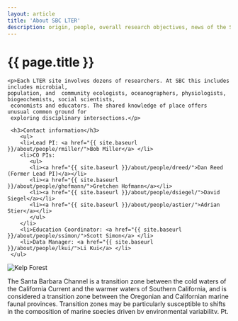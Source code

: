 ```yaml
---
layout: article
title: 'About SBC LTER'
description: origin, people, overall research objectives, news of the Santa Barbara Coastal LTER.
---
```


<div id="main-container">
<div class="container-fluid">
        

 
 <div class="row mt-4">
    <div class="col-md">
     <h1>{{ page.title }}</h1>
        
    <p>Each LTER site involves dozens of researchers. At SBC this includes includes microbial, 
    population, and  community ecologists, oceanographers, physiologists, biogeochemists, social scientists,
     economists and educators. The shared knowledge of place offers unusual common ground for
     exploring disciplinary intersections.</p>

     <h3>Contact information</h3>
        <ul>
        <li>Lead PI: <a href="{{ site.baseurl }}/about/people/rmiller/">Bob Miller</a> </li>
        <li>CO PIs:      
           <ul>
           <li><a href="{{ site.baseurl }}/about/people/dreed/">Dan Reed (Former Lead PI)</a></li>
           <li><a href="{{ site.baseurl }}/about/people/ghofmann/">Gretchen Hofmann</a></li>
           <li><a href="{{ site.baseurl }}/about/people/dsiegel/">David Siegel</a></li>
           <li><a href="{{ site.baseurl }}/about/people/astier/">Adrian Stier</a></li>
           </ul>
        </li>
        <li>Education Coordinator: <a href="{{ site.baseurl }}/about/people/ssimon/">Scott Simon</a> </li>
        <li>Data Manager: <a href="{{ site.baseurl }}/about/people/lkui/">Li Kui</a> </li>
     </ul>

   <img class="img-thumbnail img-responsive img-center" src="/assets/img/kelp_forest.jpg"  alt="Kelp Forest" />


<p>The Santa Barbara Channel is a transition zone between the cold waters of the California Current 
and the warmer waters of Southern California, and is considered a transition zone between the Oregonian and 
Californian marine faunal provinces. Transition zones may be particularly susceptible to shifts in the composition 
of marine species driven by environmental variability. Pt. Conception (34.448 N, 120.471 W), at the western boundary
of the Channel, is a major biogeographic and coastal oceanic boundary that strongly influences the 
physical and biological dynamics of the marine ecosystems within the Channel.  </p>

<p>The mix of biogeographic provinces, warm and cool oceanic regimes and nearshore and offshore waters 
in the Santa Barbara Channel region results in a remarkably high biodiversity of marine organisms 
including marine mammals, seabirds, fish, invertebrates, plankton and algae. For example, at least 
27 species of cetaceans have been recorded in the Santa Barbara Channel and 18 are considered resident, 
representing both northern and southern forms. Gray whales travel south through the channel in 
December and January, returning with calves on their northward trip from February to April as 
they migrate between feeding areas in the Bering Sea and breeding lagoons in Baja California, Mexico. 
</p>

<!-- NOTE, TO DO
<p>See git, issue #31.
maybe a paragraph here with some other details? Dan had wanted a way to find out which 
researchers worked in which areas. Ideally, this could be done with another bit of coding
(with other people stuff).  so there are 
two choices: (a) keep it up to date manually now and code it later 
(b) wait till later. </p>
-->


</div> <!-- close the col -->


        <div class="col-md">
                    <h2>About the LTER Network</h2>
            <p>The events
that influence ecosystems can be infrequent and often unpredictable. Major droughts,
hurricanes, the arrival of a new species, or a shift in ocean currents can dramatically affect the
way an ecosystem looks and functions. Legacies from past events can cause two sites that look
superficially similar to behave in very different ways. Yet most ecological studies are funded just
a few years at a time. In 1980, the National Science Foundation founded the Long-Term Ecological Research
(LTER)
network to provide a longer view. Today, research programs at LTER sites support ecological
discovery on the influence of long-term and large-scale phenomena across a wide range of
ecosystems including arctic tundra, grasslands, forests, estuaries, and coral reefs, and the
kelp forests here off Santa Barbara. </p> 

        <p>LTER sites also serve the wider scientific community by:
        <ul>
        <li>making almost 40 years of sustained observations publicly available</li>
        <li>developing and maintaining long-term experiments, which help to explain the
mechanisms that cause ecosystem change</li>
        <li>providing long-term context and deep knowledge of place for researchers working on
shorter-term projects training hundreds of graduate students in interdisciplinary and
collaborative team science</li>
</ul>
</p>



<p>Find out more about the <a href="https://lternet.edu">LTER Network</a></p>
   <img class="img-thumbnail img-responsive img-center" src="/assets/img/LTER-sites-2017-just-the-map-144.jpg"  alt="LTER Sites Map" />


</div>

</div>
</div>


